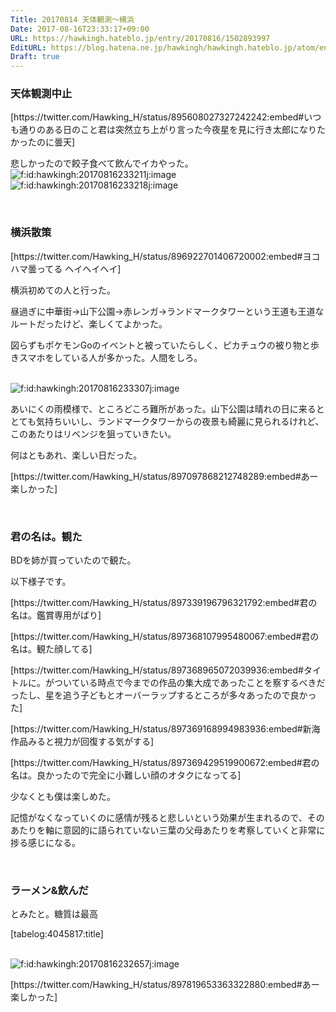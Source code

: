 ```yaml
---
Title: 20170814 天体観測〜横浜
Date: 2017-08-16T23:33:17+09:00
URL: https://hawkingh.hateblo.jp/entry/20170816/1502893997
EditURL: https://blog.hatena.ne.jp/hawkingh/hawkingh.hateblo.jp/atom/entry/8599973812289389666
Draft: true
---
```


<h3>天体観測中止</h3>
<p>[https://twitter.com/Hawking_H/status/895608027327242242:embed#いつも通りのある日のこと君は突然立ち上がり言った今夜星を見に行き太郎になりたかったのに曇天]</p>
<p>悲しかったので餃子食べて飲んでイカやった。<br /><img class="hatena-fotolife" title="f:id:hawkingh:20170816233211j:image" src="http://cdn-ak.f.st-hatena.com/images/fotolife/h/hawkingh/20170816/20170816233211.jpg" alt="f:id:hawkingh:20170816233211j:image" /><br /><img class="hatena-fotolife" title="f:id:hawkingh:20170816233218j:image" src="http://cdn-ak.f.st-hatena.com/images/fotolife/h/hawkingh/20170816/20170816233218.jpg" alt="f:id:hawkingh:20170816233218j:image" /></p>
<p> </p>
<h3>横浜散策</h3>
<p>[https://twitter.com/Hawking_H/status/896922701406720002:embed#ヨコハマ曇ってる ヘイヘイヘイ]</p>
<p>横浜初めての人と行った。</p>
<p>昼過ぎに中華街→山下公園→赤レンガ→ランドマークタワーという王道も王道なルートだったけど、楽しくてよかった。</p>
<p>図らずもポケモンGoのイベントと被っていたらしく、ピカチュウの被り物と歩きスマホをしている人が多かった。人間をしろ。</p>
<p><br /><img class="hatena-fotolife" title="f:id:hawkingh:20170816233307j:image" src="http://cdn-ak.f.st-hatena.com/images/fotolife/h/hawkingh/20170816/20170816233307.jpg" alt="f:id:hawkingh:20170816233307j:image" /></p>
<p>あいにくの雨模様で、ところどころ難所があった。山下公園は晴れの日に来るととても気持ちいいし、ランドマークタワーからの夜景も綺麗に見られるけれど、このあたりはリベンジを狙っていきたい。</p>
<p>何はともあれ、楽しい日だった。</p>
<p>[https://twitter.com/Hawking_H/status/897097868212748289:embed#あー楽しかった]</p>
<p> </p>
<h3>君の名は。観た</h3>
<p>BDを姉が買っていたので観た。</p>
<p>以下様子です。</p>
<p>[https://twitter.com/Hawking_H/status/897339196796321792:embed#君の名は。鑑賞専用がばり]</p>
<p>[https://twitter.com/Hawking_H/status/897368107995480067:embed#君の名は。観た顔してる]</p>
<p>[https://twitter.com/Hawking_H/status/897368965072039936:embed#タイトルに。がついている時点で今までの作品の集大成であったことを察するべきだったし、星を追う子どもとオーバーラップするところが多々あったので良かった]</p>
<p>[https://twitter.com/Hawking_H/status/897369168994983936:embed#新海作品みると視力が回復する気がする]</p>
<p>[https://twitter.com/Hawking_H/status/897369429519900672:embed#君の名は。良かったので完全に小難しい顔のオタクになってる]</p>
<p>少なくとも僕は楽しめた。</p>
<p>記憶がなくなっていくのに感情が残ると悲しいという効果が生まれるので、そのあたりを軸に意図的に語られていない三葉の父母あたりを考察していくと非常に捗る感じになる。</p>
<p> </p>
<h3>ラーメン&amp;飲んだ</h3>
<p>とみたと。糖質は最高</p>
<p>[tabelog:4045817:title]</p>
<p><br /><img class="hatena-fotolife" title="f:id:hawkingh:20170816232657j:image" src="http://cdn-ak.f.st-hatena.com/images/fotolife/h/hawkingh/20170816/20170816232657.jpg" alt="f:id:hawkingh:20170816232657j:image" /></p>
<p>[https://twitter.com/Hawking_H/status/897819653363322880:embed#あー楽しかった]</p>
